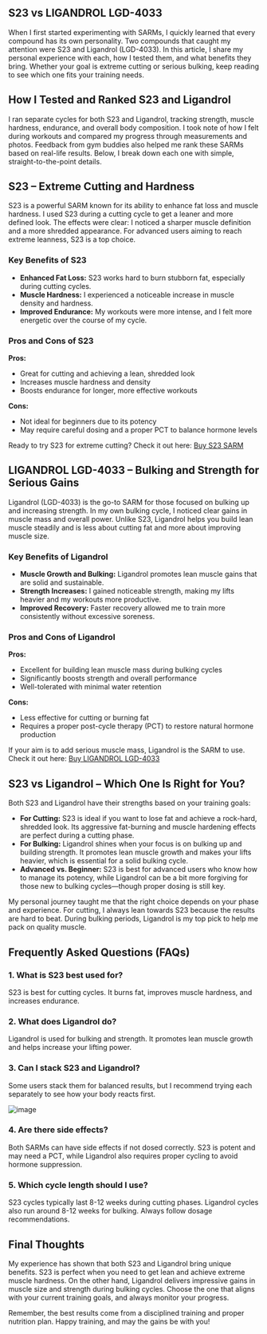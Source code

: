 <!-- Start of Article HTML -->
<article>
  <h1>S23 vs LIGANDROL LGD-4033</h1>
  <p>
    When I first started experimenting with SARMs, I quickly learned that every compound has its own personality. Two compounds that caught my attention were S23 and Ligandrol (LGD-4033). In this article, I share my personal experience with each, how I tested them, and what benefits they bring. Whether your goal is extreme cutting or serious bulking, keep reading to see which one fits your training needs.
  </p>

  <h2>How I Tested and Ranked S23 and Ligandrol</h2>
  <p>
    I ran separate cycles for both S23 and Ligandrol, tracking strength, muscle hardness, endurance, and overall body composition. I took note of how I felt during workouts and compared my progress through measurements and photos. Feedback from gym buddies also helped me rank these SARMs based on real-life results. Below, I break down each one with simple, straight-to-the-point details.
  </p>

  <h2>S23 – Extreme Cutting and Hardness</h2>
  <p>
    S23 is a powerful SARM known for its ability to enhance fat loss and muscle hardness. I used S23 during a cutting cycle to get a leaner and more defined look. The effects were clear: I noticed a sharper muscle definition and a more shredded appearance. For advanced users aiming to reach extreme leanness, S23 is a top choice.
  </p>
  
  <h3>Key Benefits of S23</h3>
  <ul>
    <li><strong>Enhanced Fat Loss:</strong> S23 works hard to burn stubborn fat, especially during cutting cycles.</li>
    <li><strong>Muscle Hardness:</strong> I experienced a noticeable increase in muscle density and hardness.</li>
    <li><strong>Improved Endurance:</strong> My workouts were more intense, and I felt more energetic over the course of my cycle.</li>
  </ul>
  
  <h3>Pros and Cons of S23</h3>
  <p><strong>Pros:</strong></p>
  <ul>
    <li>Great for cutting and achieving a lean, shredded look</li>
    <li>Increases muscle hardness and density</li>
    <li>Boosts endurance for longer, more effective workouts</li>
  </ul>
  <p><strong>Cons:</strong></p>
  <ul>
    <li>Not ideal for beginners due to its potency</li>
    <li>May require careful dosing and a proper PCT to balance hormone levels</li>
  </ul>
  
  <p>
    Ready to try S23 for extreme cutting? Check it out here: 
    <a href="https://www.chemyo.com/s23/?campaign=github&ref=166" target="_blank" rel="nofollow">Buy S23 SARM</a>
  </p>

  <h2>LIGANDROL LGD-4033 – Bulking and Strength for Serious Gains</h2>
  <p>
    Ligandrol (LGD-4033) is the go-to SARM for those focused on bulking up and increasing strength. In my own bulking cycle, I noticed clear gains in muscle mass and overall power. Unlike S23, Ligandrol helps you build lean muscle steadily and is less about cutting fat and more about improving muscle size.
  </p>
  
  <h3>Key Benefits of Ligandrol</h3>
  <ul>
    <li><strong>Muscle Growth and Bulking:</strong> Ligandrol promotes lean muscle gains that are solid and sustainable.</li>
    <li><strong>Strength Increases:</strong> I gained noticeable strength, making my lifts heavier and my workouts more productive.</li>
    <li><strong>Improved Recovery:</strong> Faster recovery allowed me to train more consistently without excessive soreness.</li>
  </ul>
  
  <h3>Pros and Cons of Ligandrol</h3>
  <p><strong>Pros:</strong></p>
  <ul>
    <li>Excellent for building lean muscle mass during bulking cycles</li>
    <li>Significantly boosts strength and overall performance</li>
    <li>Well-tolerated with minimal water retention</li>
  </ul>
  <p><strong>Cons:</strong></p>
  <ul>
    <li>Less effective for cutting or burning fat</li>
    <li>Requires a proper post-cycle therapy (PCT) to restore natural hormone production</li>
  </ul>
  
  <p>
    If your aim is to add serious muscle mass, Ligandrol is the SARM to use. Check it out here: 
    <a href="https://www.wb22trk.com/cmp/MJH8GQ/4G6N97/?source_id=github" target="_blank" rel="nofollow">Buy LIGANDROL LGD-4033</a>
  </p>

  <h2>S23 vs Ligandrol – Which One Is Right for You?</h2>
  <p>
    Both S23 and Ligandrol have their strengths based on your training goals:
  </p>
  <ul>
    <li><strong>For Cutting:</strong> S23 is ideal if you want to lose fat and achieve a rock-hard, shredded look. Its aggressive fat-burning and muscle hardening effects are perfect during a cutting phase.</li>
    <li><strong>For Bulking:</strong> Ligandrol shines when your focus is on bulking up and building strength. It promotes lean muscle growth and makes your lifts heavier, which is essential for a solid bulking cycle.</li>
    <li><strong>Advanced vs. Beginner:</strong> S23 is best for advanced users who know how to manage its potency, while Ligandrol can be a bit more forgiving for those new to bulking cycles—though proper dosing is still key.</li>
  </ul>
  <p>
    My personal journey taught me that the right choice depends on your phase and experience. For cutting, I always lean towards S23 because the results are hard to beat. During bulking periods, Ligandrol is my top pick to help me pack on quality muscle.
  </p>

  <h2>Frequently Asked Questions (FAQs)</h2>
  <h3>1. What is S23 best used for?</h3>
  <p>
    S23 is best for cutting cycles. It burns fat, improves muscle hardness, and increases endurance.
  </p>
  
  <h3>2. What does Ligandrol do?</h3>
  <p>
    Ligandrol is used for bulking and strength. It promotes lean muscle growth and helps increase your lifting power.
  </p>
  
  <h3>3. Can I stack S23 and Ligandrol?</h3>
  <p>
    Some users stack them for balanced results, but I recommend trying each separately to see how your body reacts first.
  </p>

![image](https://github.com/user-attachments/assets/8a36baf1-8d43-404a-9be7-938a9cc76241)

  <h3>4. Are there side effects?</h3>
  <p>
    Both SARMs can have side effects if not dosed correctly. S23 is potent and may need a PCT, while Ligandrol also requires proper cycling to avoid hormone suppression.
  </p>
  
  <h3>5. Which cycle length should I use?</h3>
  <p>
    S23 cycles typically last 8-12 weeks during cutting phases. Ligandrol cycles also run around 8-12 weeks for bulking. Always follow dosage recommendations.
  </p>

  <h2>Final Thoughts</h2>
  <p>
    My experience has shown that both S23 and Ligandrol bring unique benefits. S23 is perfect when you need to get lean and achieve extreme muscle hardness. On the other hand, Ligandrol delivers impressive gains in muscle size and strength during bulking cycles. Choose the one that aligns with your current training goals, and always monitor your progress.
  </p>
  <p>
    Remember, the best results come from a disciplined training and proper nutrition plan. Happy training, and may the gains be with you!
  </p>
</article>
<!-- End of Article HTML -->
